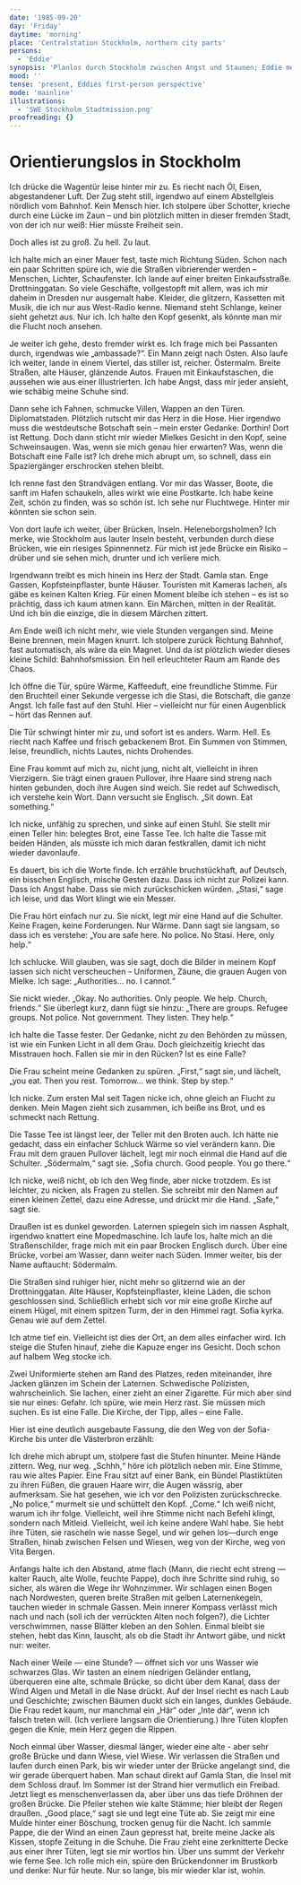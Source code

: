 ```yaml
---
date: '1985-09-20'
day: 'Friday'
daytime: 'morning'
place: 'Centralstation Stockholm, northern city parts'
persons:
  - 'Eddie'
synopsis: 'Planlos durch Stockholm zwischen Angst und Staunen; Eddie meidet die Botschaften, irrt durch die Stadt und findet in der Stadsmission Wärme und erste Hilfe – ein vorsichtiger Anker in der Fremde.'
mood: ''
tense: 'present, Eddies first-person perspective'
mode: 'mainline'
illustrations:
  - 'SWE_Stockholm_Stadtmission.png'
proofreading: {}
---
```


# Orientierungslos in Stockholm

Ich drücke die Wagentür leise hinter mir zu. Es riecht nach Öl, Eisen,
abgestandener Luft. Der Zug steht still, irgendwo auf einem Abstellgleis
nördlich vom Bahnhof. Kein Mensch hier. Ich stolpere über Schotter, krieche
durch eine Lücke im Zaun – und bin plötzlich mitten in dieser fremden Stadt, von
der ich nur weiß: Hier müsste Freiheit sein.

Doch alles ist zu groß. Zu hell. Zu laut.

Ich halte mich an einer Mauer fest, taste mich Richtung Süden. Schon nach ein
paar Schritten spüre ich, wie die Straßen vibrierender werden – Menschen,
Lichter, Schaufenster. Ich lande auf einer breiten Einkaufsstraße.
Drottninggatan. So viele Geschäfte, vollgestopft mit allem, was ich mir daheim
in Dresden nur ausgemalt habe. Kleider, die glitzern, Kassetten mit Musik, die
ich nur aus West-Radio kenne. Niemand steht Schlange, keiner sieht gehetzt aus.
Nur ich. Ich halte den Kopf gesenkt, als könnte man mir die Flucht noch ansehen.

Je weiter ich gehe, desto fremder wirkt es. Ich frage mich bei Passanten durch,
irgendwas wie „ambassade?“. Ein Mann zeigt nach Osten. Also laufe ich weiter,
lande in einem Viertel, das stiller ist, reicher. Östermalm. Breite Straßen,
alte Häuser, glänzende Autos. Frauen mit Einkaufstaschen, die aussehen wie aus
einer Illustrierten. Ich habe Angst, dass mir jeder ansieht, wie schäbig meine
Schuhe sind.

Dann sehe ich Fahnen, schmucke Villen, Wappen an den Türen. Diplomatstaden.
Plötzlich rutscht mir das Herz in die Hose. Hier irgendwo muss die westdeutsche
Botschaft sein – mein erster Gedanke: Dorthin! Dort ist Rettung. Doch dann
sticht mir wieder Mielkes Gesicht in den Kopf, seine Schweinsaugen. Was, wenn
sie mich genau hier erwarten? Was, wenn die Botschaft eine Falle ist? Ich drehe
mich abrupt um, so schnell, dass ein Spaziergänger erschrocken stehen bleibt.

Ich renne fast den Strandvägen entlang. Vor mir das Wasser, Boote, die sanft im
Hafen schaukeln, alles wirkt wie eine Postkarte. Ich habe keine Zeit, schön zu
finden, was so schön ist. Ich sehe nur Fluchtwege. Hinter mir könnten sie schon
sein.

Von dort laufe ich weiter, über Brücken, Inseln. Heleneborgsholmen? Ich merke,
wie Stockholm aus lauter Inseln besteht, verbunden durch diese Brücken, wie ein
riesiges Spinnennetz. Für mich ist jede Brücke ein Risiko – drüber und sie sehen
mich, drunter und ich verliere mich.

Irgendwann treibt es mich hinein ins Herz der Stadt. Gamla stan. Enge Gassen,
Kopfsteinpflaster, bunte Häuser. Touristen mit Kameras lachen, als gäbe es
keinen Kalten Krieg. Für einen Moment bleibe ich stehen – es ist so prächtig,
dass ich kaum atmen kann. Ein Märchen, mitten in der Realität. Und ich bin die
einzige, die in diesem Märchen zittert.

Am Ende weiß ich nicht mehr, wie viele Stunden vergangen sind. Meine Beine
brennen, mein Magen knurrt. Ich stolpere zurück Richtung Bahnhof, fast
automatisch, als wäre da ein Magnet. Und da ist plötzlich wieder dieses kleine
Schild: Bahnhofsmission. Ein hell erleuchteter Raum am Rande des Chaos.

Ich öffne die Tür, spüre Wärme, Kaffeeduft, eine freundliche Stimme. Für den
Bruchteil einer Sekunde vergesse ich die Stasi, die Botschaft, die ganze Angst.
Ich falle fast auf den Stuhl. Hier – vielleicht nur für einen Augenblick – hört
das Rennen auf.

Die Tür schwingt hinter mir zu, und sofort ist es anders. Warm. Hell. Es riecht
nach Kaffee und frisch gebackenem Brot. Ein Summen von Stimmen, leise,
freundlich, nichts Lautes, nichts Drohendes.

Eine Frau kommt auf mich zu, nicht jung, nicht alt, vielleicht in ihren
Vierzigern. Sie trägt einen grauen Pullover, ihre Haare sind streng nach hinten
gebunden, doch ihre Augen sind weich. Sie redet auf Schwedisch, ich verstehe
kein Wort. Dann versucht sie Englisch. „Sit down. Eat something.“

Ich nicke, unfähig zu sprechen, und sinke auf einen Stuhl. Sie stellt mir einen
Teller hin: belegtes Brot, eine Tasse Tee. Ich halte die Tasse mit beiden
Händen, als müsste ich mich daran festkrallen, damit ich nicht wieder
davonlaufe.

Es dauert, bis ich die Worte finde. Ich erzähle bruchstückhaft, auf Deutsch, ein
bisschen Englisch, mische Gesten dazu. Dass ich nicht zur Polizei kann. Dass ich
Angst habe. Dass sie mich zurückschicken würden. „Stasi,“ sage ich leise, und
das Wort klingt wie ein Messer.

Die Frau hört einfach nur zu. Sie nickt, legt mir eine Hand auf die Schulter.
Keine Fragen, keine Forderungen. Nur Wärme. Dann sagt sie langsam, so dass ich
es verstehe: „You are safe here. No police. No Stasi. Here, only help.“

Ich schlucke. Will glauben, was sie sagt, doch die Bilder in meinem Kopf lassen
sich nicht verscheuchen – Uniformen, Zäune, die grauen Augen von Mielke. Ich
sage: „Authorities… no. I cannot.“

Sie nickt wieder. „Okay. No authorities. Only people. We help. Church, friends.“
Sie überlegt kurz, dann fügt sie hinzu: „There are groups. Refugee groups. Not
police. Not government. They listen. They help.“

Ich halte die Tasse fester. Der Gedanke, nicht zu den Behörden zu müssen, ist
wie ein Funken Licht in all dem Grau. Doch gleichzeitig kriecht das Misstrauen
hoch. Fallen sie mir in den Rücken? Ist es eine Falle?

Die Frau scheint meine Gedanken zu spüren. „First,“ sagt sie, und lächelt, „you
eat. Then you rest. Tomorrow… we think. Step by step.“

Ich nicke. Zum ersten Mal seit Tagen nicke ich, ohne gleich an Flucht zu denken.
Mein Magen zieht sich zusammen, ich beiße ins Brot, und es schmeckt nach
Rettung.

Die Tasse Tee ist längst leer, der Teller mit den Broten auch. Ich hätte nie
gedacht, dass ein einfacher Schluck Wärme so viel verändern kann. Die Frau mit
dem grauen Pullover lächelt, legt mir noch einmal die Hand auf die Schulter.
„Södermalm,“ sagt sie. „Sofia church. Good people. You go there.“

Ich nicke, weiß nicht, ob ich den Weg finde, aber nicke trotzdem. Es ist
leichter, zu nicken, als Fragen zu stellen. Sie schreibt mir den Namen auf einen
kleinen Zettel, dazu eine Adresse, und drückt mir die Hand. „Safe,“ sagt sie.

Draußen ist es dunkel geworden. Laternen spiegeln sich im nassen Asphalt,
irgendwo knattert eine Mopedmaschine. Ich laufe los, halte mich an die
Straßenschilder, frage mich mit ein paar Brocken Englisch durch. Über eine
Brücke, vorbei am Wasser, dann weiter nach Süden. Immer weiter, bis der Name
auftaucht: Södermalm.

Die Straßen sind ruhiger hier, nicht mehr so glitzernd wie an der
Drottninggatan. Alte Häuser, Kopfsteinpflaster, kleine Läden, die schon
geschlossen sind. Schließlich erhebt sich vor mir eine große Kirche auf einem
Hügel, mit einem spitzen Turm, der in den Himmel ragt. Sofia kyrka. Genau wie
auf dem Zettel.

Ich atme tief ein. Vielleicht ist dies der Ort, an dem alles einfacher wird. Ich
steige die Stufen hinauf, ziehe die Kapuze enger ins Gesicht. Doch schon auf
halbem Weg stocke ich.

Zwei Uniformierte stehen am Rand des Platzes, reden miteinander, ihre Jacken
glänzen im Schein der Laternen. Schwedische Polizisten, wahrscheinlich. Sie
lachen, einer zieht an einer Zigarette. Für mich aber sind sie nur eines:
Gefahr. Ich spüre, wie mein Herz rast. Sie müssen mich suchen. Es ist eine
Falle. Die Kirche, der Tipp, alles – eine Falle.

Hier ist eine deutlich ausgebaute Fassung, die den Weg von der Sofia-Kirche bis
unter die Västerbron erzählt:

Ich drehe mich abrupt um, stolpere fast die Stufen hinunter. Meine Hände
zittern. Weg, nur weg. „Schhh,“ höre ich plötzlich neben mir. Eine Stimme, rau
wie altes Papier. Eine Frau sitzt auf einer Bank, ein Bündel Plastiktüten zu
ihren Füßen, die grauen Haare wirr, die Augen wässrig, aber aufmerksam. Sie hat
gesehen, wie ich vor den Polizisten zurückschrecke. „No police,“ murmelt sie und
schüttelt den Kopf. „Come.“ Ich weiß nicht, warum ich ihr folge. Vielleicht,
weil ihre Stimme nicht nach Befehl klingt, sondern nach Mitleid. Vielleicht,
weil ich keine andere Wahl habe. Sie hebt ihre Tüten, sie rascheln wie nasse
Segel, und wir gehen los—durch enge Straßen, hinab zwischen Felsen und Wiesen,
weg von der Kirche, weg von Vita Bergen.

Anfangs halte ich den Abstand, atme flach (Mann, die riecht echt streng — kalter
Rauch, alte Wolle, feuchte Pappe), doch ihre Schritte sind ruhig, so sicher, als
wären die Wege ihr Wohnzimmer. Wir schlagen einen Bogen nach Nordwesten, queren
breite Straßen mit gelben Laternenkegeln, tauchen wieder in schmale Gassen. Mein
innerer Kompass verlässt mich nach und nach (soll ich der verrückten Alten noch
folgen?), die Lichter verschwimmen, nasse Blätter kleben an den Sohlen. Einmal
bleibt sie stehen, hebt das Kinn, lauscht, als ob die Stadt ihr Antwort gäbe,
und nickt nur: weiter.

Nach einer Weile — eine Stunde? — öffnet sich vor uns Wasser wie schwarzes Glas.
Wir tasten an einem niedrigen Geländer entlang, überqueren eine alte, schmale
Brücke, so dicht über dem Kanal, dass der Wind Algen und Metall in die Nase
drückt. Auf der Insel riecht es nach Laub und Geschichte; zwischen Bäumen duckt
sich ein langes, dunkles Gebäude. Die Frau redet kaum, nur manchmal ein „Här“
oder „Inte där“, wenn ich falsch treten will. (Ich verliere langsam die
Orientierung.) Ihre Tüten klopfen gegen die Knie, mein Herz gegen die Rippen.

Noch einmal über Wasser, diesmal länger, wieder eine alte - aber sehr große
Brücke und dann Wiese, viel Wiese. Wir verlassen die Straßen und laufen durch
einen Park, bis wir wieder unter der Brücke angelangt sind, die wir gerade
überquert haben. Man schaut direkt auf Gamla Stan, die Insel mit dem Schloss
drauf. Im Sommer ist der Strand hier vermutlich ein Freibad. Jetzt liegt es
menschenverlassen da, aber über uns das tiefe Dröhnen der großen Brücke. Die
Pfeiler stehen wie kalte Stämme; hier bleibt der Regen draußen. „Good place,“
sagt sie und legt eine Tüte ab. Sie zeigt mir eine Mulde hinter einer Böschung,
trocken genug für die Nacht. Ich sammle Pappe, die der Wind an einen Zaun
gepresst hat, breite meine Jacke als Kissen, stopfe Zeitung in die Schuhe. Die
Frau zieht eine zerknitterte Decke aus einer ihrer Tüten, legt sie mir wortlos
hin. Über uns summt der Verkehr wie ferne See. Ich rolle mich ein, spüre den
Brückendonner im Brustkorb und denke: Nur für heute. Nur so lange, bis mir
wieder klar ist, wohin.

